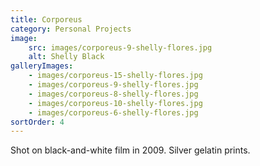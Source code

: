 ```yaml
---
title: Corporeus
category: Personal Projects
image:
    src: images/corporeus-9-shelly-flores.jpg
    alt: Shelly Black
galleryImages:
    - images/corporeus-15-shelly-flores.jpg
    - images/corporeus-9-shelly-flores.jpg
    - images/corporeus-8-shelly-flores.jpg
    - images/corporeus-10-shelly-flores.jpg
    - images/corporeus-6-shelly-flores.jpg
sortOrder: 4
---
```


Shot on black-and-white film in 2009. Silver gelatin prints.
